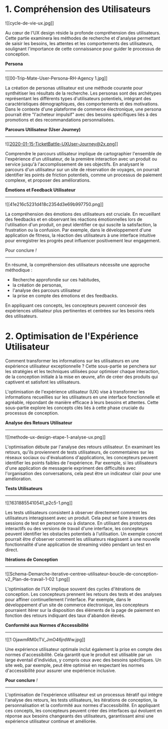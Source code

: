
# 1. **Compréhension des Utilisateurs**

![[cycle-de-vie-ux.jpg]]

Au cœur de l'UX design réside la profonde compréhension des utilisateurs. Cette partie examinera les méthodes de recherche et d'analyse permettant de saisir les besoins, les attentes et les comportements des utilisateurs, soulignant l'importance de cette connaissance pour guider le processus de conception.

**Persona**
___

![[00-Trip-Mate-User-Persona-RH-Agency 1.jpg]]


La création de personas utilisateur est une méthode courante pour synthétiser les résultats de la recherche. Les personas sont des archétypes représentant les différents types d'utilisateurs potentiels, intégrant des caractéristiques démographiques, des comportements et des motivations. Dans le contexte d'une plateforme de commerce électronique, une persona pourrait être "l'acheteur impulsif" avec des besoins spécifiques liés à des promotions et des recommandations personnalisées.



**Parcours Utilisateur (User Journey)**
___


![[2020-01-15-TicketBattle-UXUser-Journey@2x.png]]

Comprendre le parcours utilisateur implique de cartographier l'ensemble de l'expérience d'un utilisateur, de la première interaction avec un produit ou service jusqu'à l'accomplissement de ses objectifs. En analysant le parcours d'un utilisateur sur un site de réservation de voyages, on pourrait identifier les points de friction potentiels, comme un processus de paiement complexe, et proposer des améliorations.

**Émotions et Feedback Utilisateur**
___

![[41e216c5231d418c2354d3e69b997750.png]]

La compréhension des émotions des utilisateurs est cruciale. En recueillant des feedbacks et en observant les réactions émotionnelles lors de l'utilisation d'un produit, on peut identifier ce qui suscite la satisfaction, la frustration ou la confusion. Par exemple, dans le développement d'une application de fitness, la réaction des utilisateurs à une interface intuitive pour enregistrer les progrès peut influencer positivement leur engagement.


Pour conclure *!*
___

En résumé, la compréhension des utilisateurs nécessite une approche méthodique :

- Recherche approfondie sur ces habitudes, 
- la création de personas, 
- l'analyse des parcours utilisateur 
- la prise en compte des émotions et des feedbacks. 

En appliquant ces concepts, les concepteurs peuvent concevoir des expériences utilisateur plus pertinentes et centrées sur les besoins réels des utilisateurs.

# 2. **Optimisation de l'Expérience Utilisateur** 

Comment transformer les informations sur les utilisateurs en une expérience utilisateur exceptionnelle ? Cette sous-partie se penchera sur les stratégies et les techniques utilisées pour optimiser chaque interaction, de la conception initiale à la mise en œuvre, afin de créer des produits qui captivent et satisfont les utilisateurs.

L'optimisation de l'expérience utilisateur (UX) vise à transformer les informations recueillies sur les utilisateurs en une interface fonctionnelle et agréable, répondant de manière efficace à leurs besoins et attentes. Cette sous-partie explore les concepts clés liés à cette phase cruciale du processus de conception.

**Analyse des Retours Utilisateur**
___
![[methode-ux-design-etape-1-analyse-ux.png]]

L'optimisation débute par l'analyse des retours utilisateur. En examinant les retours, qu'ils proviennent de tests utilisateurs, de commentaires sur les réseaux sociaux ou d'évaluations d'applications, les concepteurs peuvent identifier les points faibles de l'expérience. Par exemple, si les utilisateurs d'une application de messagerie expriment des difficultés avec l'organisation des conversations, cela peut être un indicateur clair pour une amélioration.


**Tests Utilisateurs**
___
![[16318855410541_p2c5-1.png]]

Les tests utilisateurs consistent à observer directement comment les utilisateurs interagissent avec un produit. Cela peut se faire à travers des sessions de test en personne ou à distance. En utilisant des prototypes interactifs ou des versions de travail d'une interface, les concepteurs peuvent identifier les obstacles potentiels à l'utilisation. Un exemple concret pourrait être d'observer comment les utilisateurs réagissent à une nouvelle fonctionnalité d'une application de streaming vidéo pendant un test en direct.


**Itérations de Conception**
___
![[Schema-Demarche-iterative-centree-utilisateur-boucle-de-conception-v2_Plan-de-travail-1-02 1.png]]

L'optimisation de l'UX implique souvent des cycles d'itérations de conception. Les concepteurs prennent les retours des tests et des analyses pour affiner continuellement l'interface. Par exemple, dans le développement d'un site de commerce électronique, les concepteurs pourraient itérer sur la disposition des éléments de la page de paiement en fonction des retours indiquant des taux d'abandon élevés.


**Conformité aux Normes d'Accessibilité** 
___
![[1 OjawmRM0cTV_JmO46jrdWw.jpg]]

Une expérience utilisateur optimale inclut également la prise en compte des normes d'accessibilité. Cela garantit que le produit est utilisable par un large éventail d'individus, y compris ceux avec des besoins spécifiques. Un site web, par exemple, peut être optimisé en respectant les normes d'accessibilité pour assurer une expérience inclusive.


**Pour conclure** *!*
___

L'optimisation de l'expérience utilisateur est un processus itératif qui intègre l'analyse des retours, les tests utilisateurs, les itérations de conception, la personnalisation et la conformité aux normes d'accessibilité. En appliquant ces concepts, les concepteurs peuvent créer des interfaces qui évoluent en réponse aux besoins changeants des utilisateurs, garantissant ainsi une expérience utilisateur continue et améliorée.